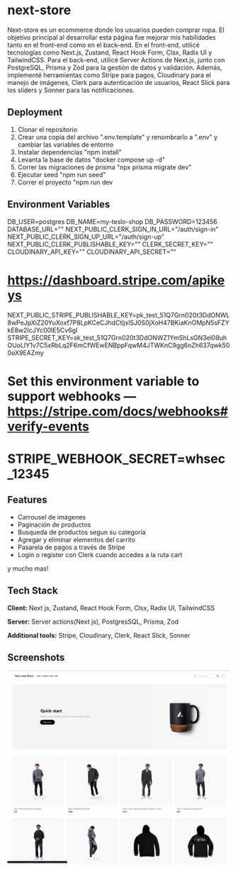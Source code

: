 
# next-store

Next-store es un ecommerce donde los usuarios pueden comprar ropa. El objetivo principal al desarrollar esta página fue mejorar mis habilidades tanto en el front-end como en el back-end. En el front-end, utilicé tecnologías como Next.js, Zustand, React Hook Form, Clsx, Radix UI y TailwindCSS. Para el back-end, utilicé Server Actions de Next.js, junto con PostgreSQL, Prisma y Zod para la gestión de datos y validación. Además, implementé herramientas como Stripe para pagos, Cloudinary para el manejo de imágenes, Clerk para autenticación de usuarios, React Slick para los sliders y Sonner para las notificaciones.


## Deployment
1. Clonar el repositorio
2. Crear una copia del archivo ".env.template" y renombrarlo a ".env" y cambiar las variables de entorno
3. Instalar dependencias "npm install"
4. Levanta la base de datos "docker compose up -d"
5. Correr las migraciones de prisma "npx prisma migrate dev"
6. Ejecutar seed "npm run seed"
7. Correr el proyecto "npm run dev


## Environment Variables

DB_USER=postgres
DB_NAME=my-teslo-shop
DB_PASSWORD=123456
DATABASE_URL=""
NEXT_PUBLIC_CLERK_SIGN_IN_URL="/auth/sign-in"
NEXT_PUBLIC_CLERK_SIGN_UP_URL="/auth/sign-up"
NEXT_PUBLIC_CLERK_PUBLISHABLE_KEY=""
CLERK_SECRET_KEY=""
CLOUDINARY_API_KEY=""
CLOUDINARY_API_SECRET=""

# https://dashboard.stripe.com/apikeys
NEXT_PUBLIC_STRIPE_PUBLISHABLE_KEY=pk_test_51Q7Grn020t3DdONWL8wPeJpXiZ20YuXoxf7P8LpKCeCJhdCtljxlSJ0S0jXoH47BKiaKnOMpN5sFZYkE8w2IcJYc00IE5Cv6gI
STRIPE_SECRET_KEY=sk_test_51Q7Grn020t3DdONWZ1YmShLsGN3el08uhOUoLIY1v7C5xRbLq2F6mCfWEwENBppFqwM4JTWKnC9gg6nZh637qwk500oX9EAZmy
# Set this environment variable to support webhooks — https://stripe.com/docs/webhooks#verify-events
# STRIPE_WEBHOOK_SECRET=whsec_12345



## Features

- Carrousel de imágenes
- Paginación de productos
- Busqueda de productos segun su categoría
- Agregar y eliminar elementos del carrito
- Pasarela de pagos a través de Stripe
- Login o register con Clerk cuando accedes a la ruta cart
 
 y mucho mas!


## Tech Stack 

**Client:** Next js, Zustand, React Hook Form, Clsx, Radix UI, TailwindCSS

**Server:** Server actions(Next js), PostgresSQL, Prisma, Zod

**Additional tools:**  Stripe, Cloudinary, Clerk, React Slick, Sonner


## Screenshots

![App Screenshot](./public/readme/foto%201.png)
![App Screenshot](./public/readme/foto%202.png)

